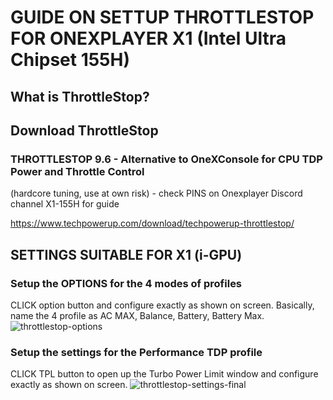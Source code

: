 # GUIDE ON SETTUP THROTTLESTOP FOR ONEXPLAYER X1 (Intel Ultra Chipset 155H)

## What is ThrottleStop?

## Download ThrottleStop
### THROTTLESTOP 9.6 - Alternative to OneXConsole for CPU TDP Power and Throttle Control
(hardcore tuning, use at own risk) - check PINS on Onexplayer Discord channel X1-155H for guide

https://www.techpowerup.com/download/techpowerup-throttlestop/

## SETTINGS SUITABLE FOR X1 (i-GPU)
### Setup the OPTIONS for the 4 modes of profiles
CLICK option button and configure exactly as shown on screen. Basically, name the 4 profile as AC MAX, Balance, Battery, Battery Max.
![throttlestop-options](https://github.com/davidteosk/Onexplayer-X1-EGPU-Guide/assets/12351598/f9f22ea6-398c-422c-8bbb-0fafb794e555)


### Setup the settings for the Performance TDP profile
CLICK TPL button to open up the Turbo Power Limit window and configure exactly as shown on screen.
![throttlestop-settings-final](https://github.com/davidteosk/Onexplayer-X1-EGPU-Guide/assets/12351598/b432c000-23c9-4b6c-987e-a471ce55a0ad)
